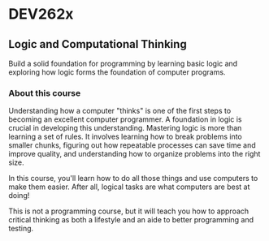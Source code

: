 # DEV262x
## Logic and Computational Thinking

Build a solid foundation for programming by learning basic logic and exploring how logic forms the foundation of computer programs.

### About this course

Understanding how a computer "thinks" is one of the first steps to becoming an excellent computer programmer. A foundation in logic is crucial in developing this understanding. Mastering logic is more than learning a set of rules. It involves learning how to break problems into smaller chunks, figuring out how repeatable processes can save time and improve quality, and understanding how to organize problems into the right size.

In this course, you'll learn how to do all those things and use computers to make them easier. After all, logical tasks are what computers are best at doing!

This is not a programming course, but it will teach you how to approach critical thinking as both a lifestyle and an aide to better programming and testing.
